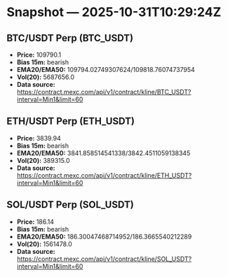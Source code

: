 # Snapshot — 2025-10-31T10:29:24Z

## BTC/USDT Perp (BTC_USDT)
- **Price:** 109790.1
- **Bias 15m:** bearish
- **EMA20/EMA50:** 109794.02749307624/109818.76074737954
- **Vol(20):** 5687656.0
- **Data source:** https://contract.mexc.com/api/v1/contract/kline/BTC_USDT?interval=Min1&limit=60

## ETH/USDT Perp (ETH_USDT)
- **Price:** 3839.94
- **Bias 15m:** bearish
- **EMA20/EMA50:** 3841.858514541338/3842.4511059138345
- **Vol(20):** 389315.0
- **Data source:** https://contract.mexc.com/api/v1/contract/kline/ETH_USDT?interval=Min1&limit=60

## SOL/USDT Perp (SOL_USDT)
- **Price:** 186.14
- **Bias 15m:** bearish
- **EMA20/EMA50:** 186.30047468714952/186.3665540212289
- **Vol(20):** 1561478.0
- **Data source:** https://contract.mexc.com/api/v1/contract/kline/SOL_USDT?interval=Min1&limit=60
